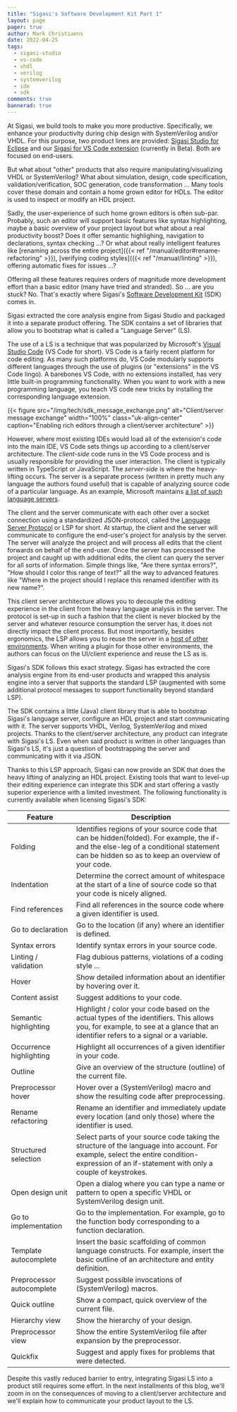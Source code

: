 ```yaml
---                                                                            
title: "Sigasi's Software Development Kit Part 1" 
layout: page  
pager: true 
author: Mark Christiaens
date: 2022-04-25
tags:  
  - sigasi-studio 
  - vs-code
  - vhdl
  - verilog
  - systemverilog
  - ide
  - sdk
comments: true 
bannerad: true 
--- 
```


At Sigasi, we build tools to make you more productive.  Specifically, we enhance your productivity during chip design with SystemVerilog and/or VHDL.  For this purpose, two product lines are provided: [Sigasi Studio for Eclipse](https://www.sigasi.com/products/) and our [Sigasi for VS Code extension](https://www.sigasi.com/vscode/) (currently in Beta).  Both are focused on end-users.  

But what about "other" products that also require manipulating/visualizing VHDL or SystemVerilog?  What about simulation, design, code specification, validation/verification, SOC generation, code transformation ...  Many tools cover these domain and contain a home grown editor for HDLs.  The editor is used to inspect or modify an HDL project.  

Sadly, the user-experience of such home grown editors is often sub-par.
Probably, such an editor will support basic features like syntax highlighting, maybe a basic overview of your project layout but what about a real productivity boost?  Does it offer semantic highlighing, navigation to declarations, syntax checking ...?  Or what about really intelligent features like [renaming across the entire project]({{< ref "/manual/editor#rename-refactoring" >}}), [verifying coding styles]({{< ref "/manual/linting" >}}), offering automatic fixes for issues ...?  

Offering all these features requires orders of magnitude more development effort than a basic editor (many have tried and stranded).  So ... are you stuck?  No.  That's exactly where Sigasi's [Software Development Kit](https://www.sigasi.com/sdk/) (SDK) comes in.  

Sigasi extracted the core analysis engine from Sigasi Studio and packaged it into a separate product offering.  The SDK contains a set of libraries that allow you to bootstrap what is called a "Language Server" (LS).  

The use of a LS is a technique that was popularized by Microsoft's [Visual Studio Code](https://code.visualstudio.com/) (VS Code for short).  VS Code is a fairly recent platform for code editing.  As many such platforms do, VS Code modularly supports different languages through the use of plugins (or "extensions" in the VS Code lingo).  A barebones VS Code, with no extensions installed, has very little built-in programming functionality.  When you want to work with a new programming language, you teach VS code new tricks by installing the corresponding language extension.  

{{< figure src="/img/tech/sdk_message_exchange.png" alt="Client/server message exchange" width="100%" class="uk-align-center" caption="Enabling rich editors through a client/server architecture" >}}

However, where most existing IDEs would load all of the extension's code into the main IDE, VS Code sets things up according to a client/server architecture.  The _client-side_ code runs in the VS Code process and is usually responsible for providing the user interaction.  The client is typically written in TypeScript or JavaScript.  The _server-side_ is where the heavy-lifting occurs.  The server is a separate process (written in pretty much any language the authors found useful) that is capable of analyzing source code of a particular language.  As an example, Microsoft maintains [a list of such language servers](https://microsoft.github.io/language-server-protocol/implementors/servers/).  

The client and the server communicate with each other over a socket connection using a standardized JSON-protocol, called the [Language Server Protocol](https://microsoft.github.io/language-server-protocol/) or LSP for short.  At startup, the client and the server will communicate to configure the end-user's project for analysis by the server.  The server will analyze the project and will process all edits that the client forwards on behalf of the end-user.  Once the server has processed the project and caught up with additional edits, the client can query the server for all sorts of information.  Simple things like, "Are there syntax errors?", "How should I color this range of text?" all the way to advanced features like "Where in the project should I replace this renamed identifier with its new name?".

This client server architecture allows you to decouple the editing experience in the client from the heavy language analysis in the server.  The protocol is set-up in such a fashion that the client is never blocked by the server and whatever resource consumption the server has, it does not directly impact the client process.  But most importantly, besides ergonomics, the LSP allows you to reuse the server in a [host of other environments](https://microsoft.github.io/language-server-protocol/implementors/tools/).  When writing a plugin for those other environments, the authors can focus on the UI/client experience and reuse the LS as is.

Sigasi's SDK follows this exact strategy.  Sigasi has extracted the core analysis engine from its end-user products and wrapped this analysis engine into a server that supports the standard LSP (augmented with some additional protocol messages to support functionality beyond standard LSP).  

The SDK contains a little (Java) client library that is able to bootstrap Sigasi's language server, configure an HDL project and start communicating with it.  The server supports VHDL, Verilog, SystemVerilog and mixed projects.  Thanks to the client/server architecture, any product can integrate with Sigasi's LS. Even when said product is written in other languages than Sigasi's LS, it's just a question of bootstrapping the server and communicating with it via JSON.

Thanks to this LSP approach, Sigasi can now provide an SDK that does the heavy lifting of analyzing an HDL project.  Existing tools that want to level-up their editing experience can integrate this SDK and start offering a vastly superior experience with a limited investment.  The following functionality is currently available when licensing Sigasi's SDK:

| Feature                   | Description                                                                                                                                                                                   |
| ------------------------- | --------------------------------------------------------------------------------------------------------------------------------------------------------------------------------------------- |
| Folding                   | Identifies regions of your source code that can be hidden(folded).  For example, the if- and the else-leg of a conditional statement can be hidden so as to keep an overview of your code.    |
| Indentation               | Determine the correct amount of whitespace at the start of a line of source code so that your code is nicely aligned.                                                                         |
| Find references           | Find all references in the source code where a given identifier is used.                                                                                                                      |
| Go to declaration         | Go to the location (if any) where an identifier is defined.                                                                                                                                   |
| Syntax errors             | Identify syntax errors in your source code.                                                                                                                                                   |
| Linting / validation      | Flag dubious patterns, violations of a coding style ...                                                                                                                                       |
| Hover                     | Show detailed information about an identifier by hovering over it.                                                                                                                            |
| Content assist            | Suggest additions to your code.                                                                                                                                                               |
| Semantic highlighting     | Highlight / color your code based on the actual types of the identifiers.  This allows you, for example, to see at a glance that an identifier refers to a signal or a variable.              |
| Occurrence highlighting   | Highlight all occurrences of a given identifier in your code.                                                                                                                                 |
| Outline                   | Give an overview of the structure (outline) of the current file.                                                                                                                              |
| Preprocessor hover        | Hover over a (SystemVerilog) macro and show the resulting code after preprocessing.                                                                                                           |
| Rename refactoring        | Rename an identifier and immediately update every location (and only those) where the identifier is used.                                                                                     |
| Structured selection      | Select parts of your source code taking the structure of the language into account.  For example, select the entire condition-expression of an if-statement with only a couple of keystrokes. |
| Open design unit          | Open a dialog where you can type a name or pattern to open a specific VHDL or SystemVerilog design unit.                                                                                      |
| Go to implementation      | Go to the implementation.  For example, go to the function body corresponding to a function declaration.                                                                                      |
| Template autocomplete     | Insert the basic scaffolding of common language constructs.  For example, insert the basic outline of an architecture and entity definition.                                                  |
| Preprocessor autocomplete | Suggest possible invocations of (SystemVerilog) macros.                                                                                                                                       |
| Quick outline             | Show a compact, quick overview of the current file.                                                                                                                                           |
| Hierarchy view            | Show the hierarchy of your design.                                                                                                                                                            |
| Preprocessor view         | Show the entire SystemVerilog file after expansion by the preprocessor.                                                                                                                       |
| Quickfix                  | Suggest and apply fixes for problems that were detected.                                                                                                                                      |

Despite this vastly reduced barrier to entry, integrating Sigasi LS into a product still requires some effort.  In the next installments of this blog, we'll zoom in on the consequences of moving to a client/server architecture and we'll explain how to communicate your product layout to the LS.  
